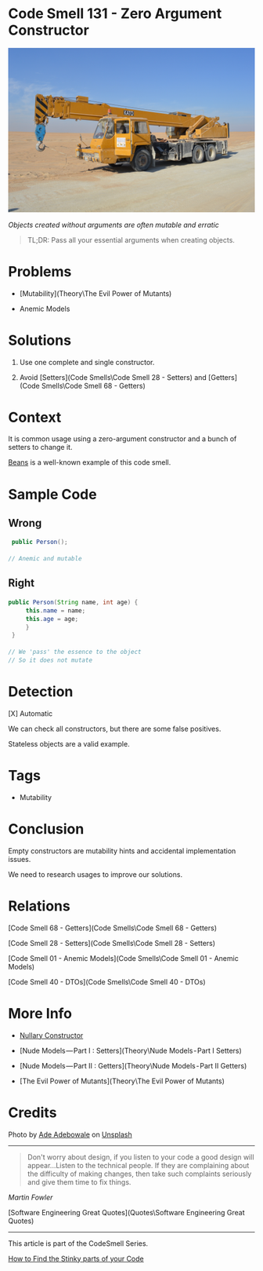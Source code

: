 # Code Smell 131 - Zero Argument Constructor

![Code Smell 131 - Zero Argument Constructor](ade-adebowale-DKr6BEdI2sE-unsplash.jpg)

*Objects created without arguments are often mutable and erratic*

> TL;DR: Pass all your essential arguments when creating objects.

# Problems

- [Mutability](Theory\The Evil Power of Mutants)

- Anemic Models

# Solutions

1. Use one complete and single constructor.

2. Avoid [Setters](Code Smells\Code Smell 28 - Setters) and [Getters](Code Smells\Code Smell 68 - Getters)

# Context

It is common usage using a zero-argument constructor and a bunch of setters to change it.

[Beans](https://en.wikipedia.org/wiki/JavaBeans) is a well-known example of this code smell.

# Sample Code

## Wrong

[Gist Url]: # (https://gist.github.com/mcsee/d42be6d1931e7f4f80781b1360e86a0f)
```java
 public Person();

// Anemic and mutable
```

## Right

[Gist Url]: # (https://gist.github.com/mcsee/af9b6b0a60b76d984cd43b2c26720040)
```java
public Person(String name, int age) {
     this.name = name;
     this.age = age;
     } 
 }

// We 'pass' the essence to the object 
// So it does not mutate
```

# Detection

[X] Automatic 

We can check all constructors, but there are some false positives.

Stateless objects are a valid example.

# Tags

- Mutability

# Conclusion

Empty constructors are mutability hints and accidental implementation issues.

We need to research usages to improve our solutions.

# Relations

[Code Smell 68 - Getters](Code Smells\Code Smell 68 - Getters)

[Code Smell 28 - Setters](Code Smells\Code Smell 28 - Setters)

[Code Smell 01 - Anemic Models](Code Smells\Code Smell  01 - Anemic Models)

[Code Smell 40 - DTOs](Code Smells\Code Smell 40 - DTOs)

# More Info

- [Nullary Constructor](https://en.wikipedia.org/wiki/Nullary_constructor)

- [Nude Models — Part I : Setters](Theory\Nude Models - Part I Setters)

- [Nude Models — Part II : Getters](Theory\Nude Models - Part II Getters)

- [The Evil Power of Mutants](Theory\The Evil Power of Mutants)

# Credits

Photo by [Ade Adebowale](https://unsplash.com/@adebowax) on [Unsplash](https://unsplash.com/s/photos/crane)  

* * *

> Don't worry about design, if you listen to your code a good design will appear...Listen to the technical people. If they are complaining about the difficulty of making changes, then take such complaints seriously and give them time to fix things.

_Martin Fowler_
 
[Software Engineering Great Quotes](Quotes\Software Engineering Great Quotes)

* * *

This article is part of the CodeSmell Series.

[How to Find the Stinky parts of your Code]()
